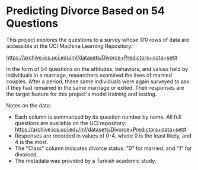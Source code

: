# Predicting Divorce Based on 54 Questions

This project explores the questions to a survey whose 170 rows of data are accessible at the UCI Machine Learning Repository:

https://archive.ics.uci.edu/ml/datasets/Divorce+Predictors+data+set#

In the form of 54 questions on the attitudes, behaviors, and values held by individuals in a marriage, researchers examined the lives of married couples. After a period, these same individuals were again surveyed to ask if they had remained in the same marriage or exited. Their responses are the target feature for this project's model training and testing.

Notes on the data:
- Each column is summarized by its question number by name. All full questions are available on the UCI repository:
https://archive.ics.uci.edu/ml/datasets/Divorce+Predictors+data+set#
- Responses are recorded in values of 0-4, where 0 is the least likely, and 4 is the most.
- The "Class" column indicates divorce status: "0" for married, and "1" for divorced.
- The metadata was provided by a Turkish academic study.
